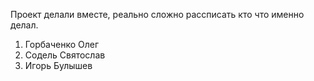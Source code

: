Проект делали вместе, реально сложно рассписать кто что именно делал.

1. Горбаченко Олег
2. Содель Святослав
3. Игорь Булышев
